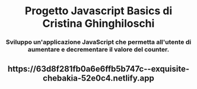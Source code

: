 <h1 align="center">Progetto Javascript Basics di Cristina Ghinghiloschi</h1>
<h3 align="center">Sviluppo un'applicazione JavaScript che permetta all'utente di aumentare e decrementare il valore del counter.</h3>
<h2 align="center">https://63d8f281fb0a6e6ffb5b747c--exquisite-chebakia-52e0c4.netlify.app</h2>
